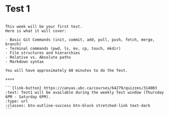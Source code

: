 # Test 1

````{panels}

This week will be your first test.
Here is what it will cover:

- Basic Git Commands (init, commit, add, pull, push, fetch, merge, branch)
- Terminal commands (pwd, ls, mv, cp, touch, mkdir)
- File structures and hierarchies
- Relative vs. Absolute paths
- Markdown syntax

You will have approximately 60 minutes to do the Test.

++++ 

```{link-button} https://canvas.ubc.ca/courses/64279/quizzes/314003
:text: Test1 will be available during the weekly Test window (Thursday 6PM - Saturday 6PM).
:type: url
:classes: btn-outline-success btn-block stretched-link text-dark
```
````